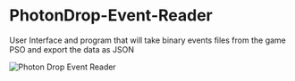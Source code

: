 # PhotonDrop-Event-Reader
User Interface and program that will take binary events files from the game PSO and export the data as JSON

![Photon Drop Event Reader](https://i.imgur.com/iw1ethq.png)
